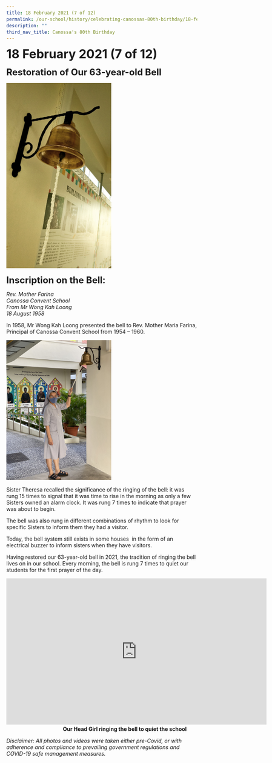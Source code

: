 ```yaml
---
title: 18 February 2021 (7 of 12)
permalink: /our-school/history/celebrating-canossas-80th-birthday/18-february-2021-7-of-12
description: ""
third_nav_title: Canossa's 80th Birthday
---
```

**<font size=6>18 February 2021 (7 of 12)</font>**

**<font size=5>Restoration of Our 63-year-old Bell</font>**

<img src="/images/History/18%20Feb%2021%201.jpg"  
     style="width:55%">


**<font size=5>Inscription on the Bell:</font>**

_Rev. Mother Farina_<br>
_Canossa Convent School_<br>
_From Mr Wong Kah Loong_<br>
_18 August 1958_

  

In 1958, Mr Wong Kah Loong presented the bell to Rev. Mother Maria Farina, Principal of Canossa Convent School from 1954 – 1960.

<img src="/images/History/18%20Feb%2021%202.jpg"  
     style="width:55%">


Sister Theresa recalled the significance of the ringing of the bell: it was rung 15 times to signal that it was time to rise in the morning as only a few Sisters owned an alarm clock. It was rung 7 times to indicate that prayer was about to begin. 

  

The bell was also rung in different combinations of rhythm to look for specific Sisters to inform them they had a visitor. 

  

Today, the bell system still exists in some houses  in the form of an electrical buzzer to inform sisters when they have visitors. 

  

Having restored our 63-year-old bell in 2021, the tradition of ringing the bell lives on in our school. Every morning, the bell is rung 7 times to quiet our students for the first prayer of the day.

<iframe width="687" height="386" src="https://www.youtube.com/embed/CT2Vx3iFAN8" title="Our Head Girl ringing the bell to quiet the school" frameborder="0" allow="accelerometer; autoplay; clipboard-write; encrypted-media; gyroscope; picture-in-picture" allowfullscreen></iframe>

<figcaption> <strong> &nbsp;&nbsp;&nbsp;&nbsp;&nbsp;&nbsp;&nbsp;&nbsp;&nbsp;&nbsp;&nbsp;&nbsp;&nbsp;&nbsp;&nbsp;&nbsp;&nbsp;&nbsp;&nbsp;&nbsp;&nbsp;&nbsp;&nbsp;&nbsp;&nbsp;&nbsp;&nbsp;&nbsp;&nbsp;&nbsp;&nbsp;&nbsp;&nbsp;&nbsp;&nbsp;&nbsp;&nbsp;&nbsp;&nbsp;&nbsp;&nbsp;&nbsp;&nbsp;&nbsp;&nbsp;Our Head Girl ringing the bell to quiet the school </strong> </figcaption>




_Disclaimer: All photos and videos were taken either pre-Covid, or with adherence and compliance to prevailing government regulations and COVID-19 safe management measures._